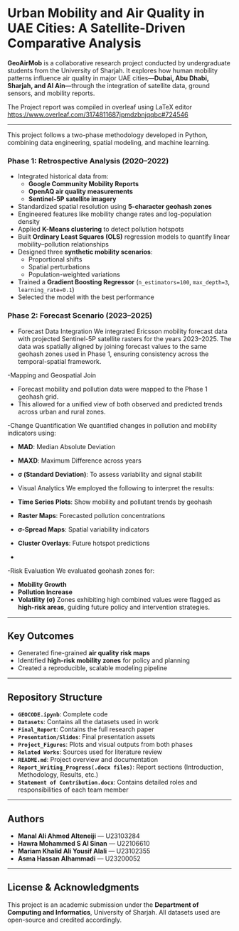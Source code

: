 # Urban Mobility and Air Quality in UAE Cities: A Satellite-Driven Comparative Analysis

**GeoAirMob** is a collaborative research project conducted by undergraduate students from the University of Sharjah. It explores how human mobility patterns influence air quality in major UAE cities—**Dubai, Abu Dhabi, Sharjah, and Al Ain**—through the integration of satellite data, ground sensors, and mobility reports.

The Project report was compiled in overleaf using LaTeX editor
https://www.overleaf.com/3174811687jpmdzbnjqqbc#724546

---

This project follows a two-phase methodology developed in Python, combining data engineering, spatial modeling, and machine learning.

### Phase 1: Retrospective Analysis (2020–2022)

- Integrated historical data from:
  - **Google Community Mobility Reports**
  - **OpenAQ air quality measurements**
  - **Sentinel-5P satellite imagery**
- Standardized spatial resolution using **5-character geohash zones**
- Engineered features like mobility change rates and log-population density
- Applied **K-Means clustering** to detect pollution hotspots
- Built **Ordinary Least Squares (OLS)** regression models to quantify linear mobility–pollution relationships
- Designed three **synthetic mobility scenarios**:
  - Proportional shifts  
  - Spatial perturbations  
  - Population-weighted variations  
- Trained a **Gradient Boosting Regressor** (`n_estimators=100`, `max_depth=3`, `learning_rate=0.1`)  
- Selected the model with the best performance


### Phase 2: Forecast Scenario (2023–2025)
- Forecast Data Integration
We integrated Ericsson mobility forecast data with projected Sentinel-5P satellite rasters for the years 2023–2025. The data was spatially aligned by joining forecast values to the same geohash zones used in Phase 1, ensuring consistency across the temporal-spatial framework.

-Mapping and Geospatial Join
- Forecast mobility and pollution data were mapped to the Phase 1 geohash grid.
- This allowed for a unified view of both observed and predicted trends across urban and rural zones.
  
-Change Quantification
We quantified changes in pollution and mobility indicators using:
- **MAD**: Median Absolute Deviation
- **MAXD**: Maximum Difference across years
- **σ (Standard Deviation)**: To assess variability and signal stabilit
  
- Visual Analytics
We employed the following to interpret the results:
- **Time Series Plots**: Show mobility and pollutant trends by geohash
- **Raster Maps**: Forecasted pollution concentrations
- **σ-Spread Maps**: Spatial variability indicators
- **Cluster Overlays**: Future hotspot predictions
- 
-Risk Evaluation
We evaluated geohash zones for:
- **Mobility Growth**
- **Pollution Increase**
- **Volatility (σ)**
Zones exhibiting high combined values were flagged as **high-risk areas**, guiding future policy and intervention strategies.

---

## Key Outcomes

- Generated fine-grained **air quality risk maps**
- Identified **high-risk mobility zones** for policy and planning
- Created a reproducible, scalable modeling pipeline

---

## Repository Structure

- **`GEOCODE.ipynb`**: Complete code
- **`Datasets`**: Contains all the datasets used in work  
- **`Final_Report`**: Contains the full research paper  
- **`Presentation/Slides`**: Final presentation assets  
- **`Project_Figures`**: Plots and visual outputs from both phases  
- **`Related Works`**: Sources used for literature review  
- **`README.md`**: Project overview and documentation  
- **`Report_Writing_Progress(.docx files)`**: Report sections (Introduction, Methodology, Results, etc.)  
- **`Statement of Contribution.docx`**: Contains detailed roles and responsibilities of each team member

---

## Authors

- **Manal Ali Ahmed Alteneiji** — U23103284  
- **Hawra Mohammed S Al Sinan** — U22106610  
- **Mariam Khalid Ali Yousif Alali** — U23102355  
- **Asma Hassan Alhammadi** — U23200052

---

## License & Acknowledgments

This project is an academic submission under the **Department of Computing and Informatics**, University of Sharjah. All datasets used are open-source and credited accordingly.
